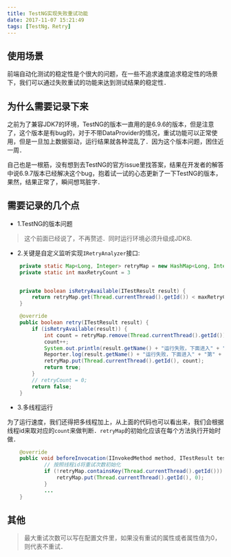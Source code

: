 ```yaml
---
title: TestNG实现失败重试功能
date: 2017-11-07 15:21:49
tags: [TestNg，Retry]
---
```


## 使用场景

前端自动化测试的稳定性是个很大的问题，在一些不追求速度追求稳定性的场景下，我们可以通过失败重试的功能来达到测试结果的稳定性．

## 为什么需要记录下来

之前为了兼容JDK7的环境，TestNG的版本一直用的是6.9.6的版本，但是注意了，这个版本是有bug的，对于不带DataProvider的情况，重试功能可以正常使用，但是一旦加上数据驱动，运行结果就各种混乱了．因为这个版本问题，困住近一周．

自己也是一根筋，没有想到去TestNG的官方issue里找答案，结果在开发者的解答中说6.9.7版本已经解决这个bug，抱着试一试的心态更新了一下TestNG的版本，果然，结果正常了，瞬间想骂脏字．

## 需要记录的几个点

- 1.TestNG的版本问题

> 这个前面已经说了，不再赘述．同时运行环境必须升级成JDK8.

- 2.关键是自定义监听实现`IRetryAnalyzer`接口:

```java
    private static Map<Long, Integer> retryMap = new HashMap<Long, Integer>();
	private static int maxRetryCount = 3


	private boolean isRetryAvailable(ITestResult result) {
		return retryMap.get(Thread.currentThread().getId()) < maxRetryCount;
	}

    @override
	public boolean retry(ITestResult result) {
		if (isRetryAvailable(result)) {
			int count = retryMap.remove(Thread.currentThread().getId());
			count++;
			System.out.println(result.getName() + "运行失败，下面进入" + "第" + count + "次" + "重运行");
			Reporter.log(result.getName() + "运行失败，下面进入" + "第" + count + "次" + "重运行");
			retryMap.put(Thread.currentThread().getId(), count);
			return true;
		}
		// retryCount = 0;
		return false;
	}
```

- 3.多线程运行

为了运行速度，我们还得把多线程加上，从上面的代码也可以看出来，我们会根据线程id来取对应的`count`来做判断．`retryMap`的初始化应该在每个方法执行开始时做．

```java
    @override
    public void beforeInvocation(IInvokedMethod method, ITestResult testResult) {
            // 按照线程id将重试次数初始化
            if (!retryMap.containsKey(Thread.currentThread().getId())) {
                retryMap.put(Thread.currentThread().getId(), 0);
            }
            ...
    }
```

## 其他

> 最大重试次数可以写在配置文件里，如果没有重试的属性或者属性值为0，则代表不重试．
